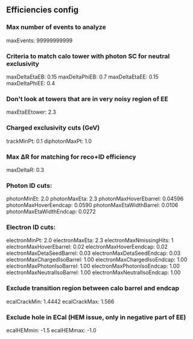 ##  Efficiencies config

### Max number of events to analyze
maxEvents: 99999999999

### Criteria to match calo tower with photon SC for neutral exclusivity
maxDeltaEtaEB:  0.15
maxDeltaPhiEB:  0.7
maxDeltaEtaEE:  0.15
maxDeltaPhiEE:  0.4

### Don't look at towers that are in very noisy region of EE
maxEtaEEtower:      2.3

### Charged exclusivity cuts (GeV)
trackMinPt:              0.1 
diphotonMaxPt:      1.0 

### Max ΔR for matching for reco+ID efficiency
maxDeltaR:              0.3

### Photon ID cuts:
photonMinEt:                            2.0
photonMaxEta:                         2.3
photonMaxHoverEbarrel:          0.04596
photonMaxHoverEendcap:       0.0590
photonMaxEtaWidthBarrel:       0.0106
photonMaxEtaWidthEndcap:    0.0272

### Electron ID cuts:
electronMinPt:                            2.0
electronMaxEta:                         2.3
electronMaxNmissingHits:         1
electronMaxHoverEbarrel:          0.02
electronMaxHoverEendcap:       0.02
electronMaxDetaSeedBarrel:      0.03
electronMaxDetaSeedEndcap:   0.03
electronMaxChargedIsoBarrel:    1.00
electronMaxChargedIsoEndcap: 1.00
electronMaxPhotonIsoBarrel:      1.00
electronMaxPhotonIsoEndcap:   1.00
electronMaxNeutralIsoBarrel:      1.00
electronMaxNeutralIsoEndcap:   1.00

### Exclude transition region between calo barrel and endcap
ecalCrackMin: 1.4442
ecalCrackMax: 1.566

### Exclude hole in ECal (HEM issue, only in negative part of EE)
ecalHEMmin:  -1.5
ecalHEMmax: -1.0
 
